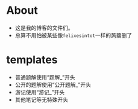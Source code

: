 # About
+ 这是我的博客的文件们。
+ 总算不用怕被某些像`felixesintot`一样的蒟蒻删了

# templates

+ 普通题解使用“题解_”开头
+ 公开的题解使用“公开题解_”开头
+ 游记使用“游记_”开头
+ 其他笔记等无特殊开头